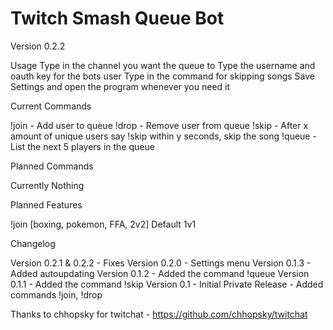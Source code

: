 # Twitch Smash Queue Bot

Version 0.2.2

Usage
Type in the channel you want the queue to 
Type the username and oauth key for the bots user
Type in the command for skipping songs
Save Settings and open the program whenever you need it

Current Commands

!join - Add user to queue
!drop - Remove user from queue
!skip - After x amount of unique users say !skip within y seconds, skip the song 
!queue - List the next 5 players in the queue

Planned Commands

Currently Nothing

Planned Features

!join [boxing, pokemon, FFA, 2v2] Default 1v1

Changelog

Version 0.2.1 & 0.2.2 - Fixes
Version 0.2.0 - Settings menu
Version 0.1.3 - Added autoupdating 
Version 0.1.2 - Added the command !queue
Version 0.1.1 - Added the command !skip
Version 0.1 - Initial Private Release - Added commands !join, !drop

Thanks to 
chhopsky for twitchat - https://github.com/chhopsky/twitchat